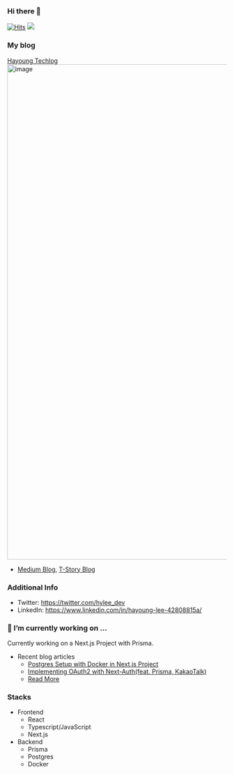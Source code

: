 ### Hi there 👋
[![Hits](https://hits.seeyoufarm.com/api/count/incr/badge.svg?url=https%3A%2F%2Fgithub.com%2Fhayoung0Lee&count_bg=%2379C83D&title_bg=%23555555&icon=&icon_color=%23E7E7E7&title=hits&edge_flat=false)](https://hits.seeyoufarm.com)
![](https://img.shields.io/github/followers/hayoung0Lee?style=social)

### My blog
[Hayoung Techlog](https://hayoung-techlog.com/) 
<img width="1134" alt="image" src="https://user-images.githubusercontent.com/70381940/155200397-0887870e-b4bf-4064-a567-d4ef07933a04.png">

- [Medium Blog](https://medium.com/@hayoung0.lee), [T-Story Blog](https://mytutorials.tistory.com/category/Web%20Dev/5.%20Projects)

 
### Additional Info
- Twitter: https://twitter.com/hylee_dev
- LinkedIn: https://www.linkedin.com/in/hayoung-lee-42808815a/

### 🔭 I’m currently working on ...
Currently working on a Next.js Project with Prisma. 
- Recent blog articles
  - [Postgres Setup with Docker in Next.js Project](https://hayoung-techlog.com/postgres-setup-with-docker-in-nextjs-project)
  - [Implementing OAuth2 with Next-Auth(feat. Prisma, KakaoTalk)](https://hayoung-techlog.com/implementing-oauth2-with-next-authfeat-prisma-kakaotalk)
  - [Read More](https://hayoung-techlog.com/) 
  
### Stacks 
- Frontend
  - React
  - Typescript/JavaScript
  - Next.js
- Backend
  - Prisma
  - Postgres
  - Docker    
  

<!--
**hayoung0Lee/hayoung0Lee** is a ✨ _special_ ✨ repository because its `README.md` (this file) appears on your GitHub profile.

Here are some ideas to get you started:

- 🔭 I’m currently working on ...
- 🌱 I’m currently learning ...
- 👯 I’m looking to collaborate on ...
- 🤔 I’m looking for help with ...
- 💬 Ask me about ...
- 📫 How to reach me: ...
- 😄 Pronouns: ...
- ⚡ Fun fact: ...
-->
